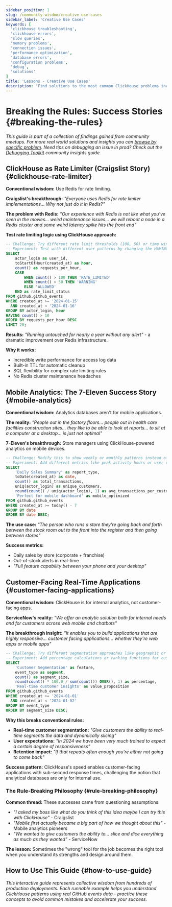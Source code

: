 ```yaml
---
sidebar_position: 1
slug: /community-wisdom/creative-use-cases
sidebar_label: 'Creative Use Cases'
keywords: [
  'clickhouse troubleshooting',
  'clickhouse errors',
  'slow queries',
  'memory problems', 
  'connection issues',
  'performance optimization',
  'database errors',
  'configuration problems',
  'debug',
  'solutions'
]
title: 'Lessons - Creative Use Cases'
description: 'Find solutions to the most common ClickHouse problems including slow queries, memory errors, connection issues, and configuration problems.'
---
```


# Breaking the Rules: Success Stories {#breaking-the-rules}
*This guide is part of a collection of findings gained from community meetups. For more real world solutions and insights you can [browse by specific problem](./community-wisdom.md).*
*Need tips on debugging an issue in prod? Check out the [Debugging Toolkit](./debugging-toolkit.md) community insights guide.*

## ClickHouse as Rate Limiter (Craigslist Story) {#clickhouse-rate-limiter}

**Conventional wisdom:** Use Redis for rate limiting.

**Craigslist's breakthrough:** *"Everyone uses Redis for rate limiter implementations... Why not just do it in Redis?"*

**The problem with Redis:** *"Our experience with Redis is not like what you've seen in the movies... weird maintenance issues... we will reboot a node in a Redis cluster and some weird latency spike hits the front end"*

**Test rate limiting logic using ClickHouse approach:**

```sql runnable editable
-- Challenge: Try different rate limit thresholds (100, 50) or time windows (hour vs minute)
-- Experiment: Test with different user patterns by changing the HAVING clause
SELECT 
    actor_login as user_id,
    toStartOfHour(created_at) as hour,
    count() as requests_per_hour,
    CASE 
        WHEN count() > 100 THEN 'RATE_LIMITED'
        WHEN count() > 50 THEN 'WARNING' 
        ELSE 'ALLOWED'
    END as rate_limit_status
FROM github.github_events 
WHERE created_at >= '2024-01-15'
  AND created_at < '2024-01-16'
GROUP BY actor_login, hour
HAVING count() > 10
ORDER BY requests_per_hour DESC
LIMIT 20;
```

**Results:** *"Running untouched for nearly a year without any alert"* - a dramatic improvement over Redis infrastructure.

**Why it works:**
- Incredible write performance for access log data
- Built-in TTL for automatic cleanup  
- SQL flexibility for complex rate limiting rules
- No Redis cluster maintenance headaches

## Mobile Analytics: The 7-Eleven Success Story {#mobile-analytics}

**Conventional wisdom:** Analytics databases aren't for mobile applications.

**The reality:** *"People out in the factory floors... people out in health care facilities construction sites... they like to be able to look at reports... to sit at a computer at a desktop... is just not optimal"*

**7-Eleven's breakthrough:** Store managers using ClickHouse-powered analytics on mobile devices.

```sql runnable editable
-- Challenge: Modify this to show weekly or monthly patterns instead of daily
-- Experiment: Add different metrics like peak activity hours or user retention patterns
SELECT 
    'Daily Sales Summary' as report_type,
    toDate(created_at) as date,
    count() as total_transactions,
    uniq(actor_login) as unique_customers,
    round(count() / uniq(actor_login), 1) as avg_transactions_per_customer,
    'Perfect for mobile dashboard' as mobile_optimized
FROM github.github_events 
WHERE created_at >= today() - 7
GROUP BY date
ORDER BY date DESC;
```

**The use case:** *"The person who runs a store they're going back and forth between the stock room out to the front into the register and then going between stores"*

**Success metrics:**
- Daily sales by store (corporate + franchise)
- Out-of-stock alerts in real-time
- *"Full feature capability between your phone and your desktop"*

## Customer-Facing Real-Time Applications {#customer-facing-applications}

**Conventional wisdom:** ClickHouse is for internal analytics, not customer-facing apps.

**ServiceNow's reality:** *"We offer an analytic solution both for internal needs and for customers across web mobile and chatbots"*

**The breakthrough insight:** *"It enables you to build applications that are highly responsive... customer facing applications... whether they're web apps or mobile apps"*

```sql runnable editable
-- Challenge: Try different segmentation approaches like geographic or time-based grouping  
-- Experiment: Add percentage calculations or ranking functions for customer insights
SELECT 
    'Customer Segmentation' as feature,
    event_type as segment,
    count() as segment_size,
    round(count() * 100.0 / sum(count()) OVER(), 1) as percentage,
    'Real-time customer insights' as value_proposition
FROM github.github_events 
WHERE created_at >= '2024-01-01'
  AND created_at < '2024-01-02'
GROUP BY event_type
ORDER BY segment_size DESC;
```

**Why this breaks conventional rules:**
- **Real-time customer segmentation:** *"Give customers the ability to real-time segments the data and dynamically slicing"*
- **User expectations:** *"In 2024 we have been very much trained to expect a certain degree of responsiveness"* 
- **Retention impact:** *"If that repeats often enough you're either not going to come back"*

**Success pattern:** ClickHouse's speed enables customer-facing applications with sub-second response times, challenging the notion that analytical databases are only for internal use.

### The Rule-Breaking Philosophy {#rule-breaking-philosophy}

**Common thread:** These successes came from questioning assumptions:
- *"I asked my boss like what do you think of this idea maybe I can try this with ClickHouse"* - Craigslist
- *"Mobile first actually became a big part of how we thought about this"* - Mobile analytics pioneers  
- *"We wanted to give customers the ability to... slice and dice everything as much as they wanted"* - ServiceNow

**The lesson:** Sometimes the "wrong" tool for the job becomes the right tool when you understand its strengths and design around them.

## How to Use This Guide {#how-to-use-guide}

*This interactive guide represents collective wisdom from hundreds of production deployments. Each runnable example helps you understand ClickHouse patterns using real GitHub events data - practice these concepts to avoid common mistakes and accelerate your success.*

